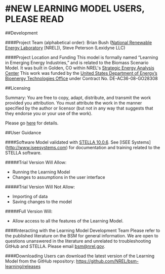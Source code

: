 ﻿#NEW LEARNING MODEL USERS, PLEASE READ
==============================
##Development

####Project Team (alphabetical order): 
Brian Bush ([National Renewable Energy Laboratory](http://www.nrel.gov/) [NREL]), Steve Peterson (Lexidyne LLC)

####Project Location and Funding
This model is formally named “Learning in Emerging Energy Industries,” and is related to the Biomass Scenario Model.
It was built in Golden, CO within NREL's [Strategic Energy Analysis Center](http://www.nrel.gov/analysis/about_office.html)
This work was funded by the [United States Department of Energy’s](http://energy.gov/) [Bioenergy Technologies Office](http://www1.eere.energy.gov/bioenergy/) under Contract No. DE-AC36-08-GO28308 

##Licensing

Summary: You are free to copy, adapt, distribute, and transmit the work provided you attribution. You must attribute the work in the manner specified by the author or licensor (but not in any way that suggests that they endorse you or your use of the work).

Please go [here](http://creativecommons.org/licenses/by-sa/3.0/) for details.

##User Guidance

####Software
Model validated with [STELLA 10.0.6](http://www.iseesystems.com/softwares/Education/StellaSoftware.aspx).
See [ISEE Systems] (http://www.iseesystems.com) for documentation and training related to the STELLA software.

#####Trial Version Will Allow:
-	Running the Learning Model
-	Changes to assumptions in the user interface

#####Trial Version Will Not Allow:
-	Importing of data
-	Saving changes to the model 

#####Full Version Will:
-	Allow access to all the features of the Learning Model.

####Interacting with the Learning Model Development Team
Please refer to the published literature on the BSM for general information. We are open to questions unanswered in the literature and unrelated to troubleshooting GitHub and STELLA. Please email bsm@nrel.gov.

####Downloading
Users can download the latest version of the Learning Model from the GitHub repository:  https://github.com/NREL/bsm-learning/releases


